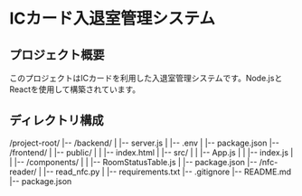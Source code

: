 # ICカード入退室管理システム

## プロジェクト概要

このプロジェクトはICカードを利用した入退室管理システムです。Node.jsとReactを使用して構築されています。

## ディレクトリ構成

/project-root/
|-- /backend/
|   |-- server.js
|   |-- .env
|   |-- package.json
|-- /frontend/
|   |-- public/
|   |   |-- index.html
|   |-- src/
|   |   |-- App.js
|   |   |-- index.js
|   |   |-- /components/
|   |       |-- RoomStatusTable.js
|   |-- package.json
|-- /nfc-reader/
|   |-- read_nfc.py
|   |-- requirements.txt
|-- .gitignore
|-- README.md
|-- package.json
